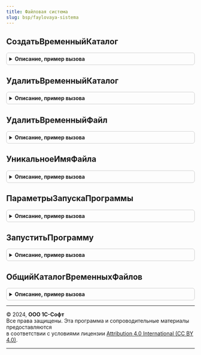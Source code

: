 ```yaml
---
title: Файловая система
slug: bsp/faylovaya-sistema
---
```



## СоздатьВременныйКаталог
<details style="margin: 1em 0; padding: 0.5em; border: 1px solid #ccc; border-radius: 6px;">

<summary style="font-weight: bold; cursor: pointer;">Описание, пример вызова</summary>

```bsl

////////////////////////////////////////////////////////////////////////////////
// Процедуры и функции для работы с временными файлами.

// Создает временный каталог. После окончания работы с временным каталогом его необходимо удалить
// с помощью ФайловаяСистема.УдалитьВременныйКаталог.
//
// Параметры:
//   Расширение - Строка - расширение каталога, которое идентифицирует назначение временного каталога
//                         и подсистему, которая его создала.
//                         Рекомендуется указывать на английском языке.
//
// Возвращаемое значение:
//   Строка - полный путь к каталогу с разделителем пути.
//
Функция СоздатьВременныйКаталог(Знач Расширение = "") Экспорт
```

Пример вызова
```bsl
Результат = ФайловаяСистема.СоздатьВременныйКаталог(Расширение);
```
</details>

## УдалитьВременныйКаталог
<details style="margin: 1em 0; padding: 0.5em; border: 1px solid #ccc; border-radius: 6px;">

<summary style="font-weight: bold; cursor: pointer;">Описание, пример вызова</summary>

```bsl

// Удаляет временный каталог вместе с его содержимым, если возможно.
// Если временный каталог не может быть удален (например, он занят каким-то процессом),
// то в журнал регистрации записывается соответствующее предупреждение, а процедура завершается.
//
// Для совместного использования с ФайловаяСистема.СоздатьВременныйКаталог,
// после окончания работы с временным каталогом.
//
// Параметры:
//   Путь - Строка - полный путь к временному каталогу.
//
Процедура УдалитьВременныйКаталог(Знач Путь) Экспорт
```

Пример вызова
```bsl
ФайловаяСистема.УдалитьВременныйКаталог(Путь) 
```
</details>

## УдалитьВременныйФайл
<details style="margin: 1em 0; padding: 0.5em; border: 1px solid #ccc; border-radius: 6px;">

<summary style="font-weight: bold; cursor: pointer;">Описание, пример вызова</summary>

```bsl

// Удаляет временный файл.
//
// Выбрасывает исключение, если передано имя не временного файла.
//
// Если временный файл не может быть удален (например, он занят каким-то процессом),
// то в журнал регистрации записывается соответствующее предупреждение, а процедура завершается.
//
// Для совместного использования с методом ПолучитьИмяВременногоФайла,
// после окончания работы с временным файлом.
//
// Параметры:
//   Путь - Строка - полный путь к временному файлу.
//
Процедура УдалитьВременныйФайл(Знач Путь) Экспорт
```

Пример вызова
```bsl
ФайловаяСистема.УдалитьВременныйФайл(Путь) 
```
</details>

## УникальноеИмяФайла
<details style="margin: 1em 0; padding: 0.5em; border: 1px solid #ccc; border-radius: 6px;">

<summary style="font-weight: bold; cursor: pointer;">Описание, пример вызова</summary>

```bsl

// Формирует уникальное имя файла в указанной папке, при необходимости добавляя к имени файла порядковый номер,
// например: "файл (2).txt", "файл (3).txt" и т.п.
//
// Параметры:
//   ИмяФайла - Строка - полное имя файла с папкой, например, "C:\Документы\файл.txt".
//
// Возвращаемое значение:
//   Строка - например, "C:\Документы\файл (2).txt", если "файл.txt" уже существует в указанной папке.
//
Функция УникальноеИмяФайла(Знач ИмяФайла) Экспорт
```

Пример вызова
```bsl
Результат = ФайловаяСистема.УникальноеИмяФайла(ИмяФайла) 
```
</details>

## ПараметрыЗапускаПрограммы
<details style="margin: 1em 0; padding: 0.5em; border: 1px solid #ccc; border-radius: 6px;">

<summary style="font-weight: bold; cursor: pointer;">Описание, пример вызова</summary>

```bsl

////////////////////////////////////////////////////////////////////////////////
// Процедуры и функции для работы с внешними приложениями.

// Конструктор параметров для ФайловаяСистема.ЗапуститьПрограмму.
//
// Возвращаемое значение:
//  Структура:
//    * ТекущийКаталог - Строка - задает текущий каталог запускаемого приложения.
//    * ДождатьсяЗавершения - Булево - Ложь - дожидаться завершения запущенного приложения
//         перед продолжением работы.
//    * ПолучитьПотокВывода - Булево - Ложь - результат, направленный в поток stdout,
//         если не указан ДождатьсяЗавершения - игнорируется.
//    * ПолучитьПотокОшибок - Булево - Ложь - ошибки, направленные в поток stderr,
//         если не указан ДождатьсяЗавершения - игнорируется.
//    * КодировкаПотоков - КодировкаТекста
//                       - Строка - кодировка, используемая для чтения stdout и stderr.
//         По умолчанию используется для Windows "CP866", для остальных - "UTF-8".
//    * КодировкаИсполнения - Строка
//                          - Число - кодировка, устанавливаемая в Windows с помощью команды chcp,
//             возможные значения: "OEM", "CP866", "UTF8" или номер кодовой страницы.
//         В Linux устанавливается переменной окружения "LANGUAGE" для конкретной команды,
//             возможные значения можно определить выполнив команду "locale -a", например "ru_RU.UTF-8".
//         В MacOS игнорируется.
//
Функция ПараметрыЗапускаПрограммы() Экспорт
```

Пример вызова
```bsl
Результат = ФайловаяСистема.ПараметрыЗапускаПрограммы() 
```
</details>

## ЗапуститьПрограмму
<details style="margin: 1em 0; padding: 0.5em; border: 1px solid #ccc; border-radius: 6px;">

<summary style="font-weight: bold; cursor: pointer;">Описание, пример вызова</summary>

```bsl

// Запускает внешнюю программу на исполнение (например, *.exe, *bat),
// или системную команду (например, ping, tracert или traceroute, обращаться к rac-клиенту),
// Позволяет также получать код возврата и значения потоков вывода (stdout) и ошибок (stderr)
//
// При запуске внешней программы в пакетном режиме поток вывода и поток ошибок может возвращаться на не ожидаемом языке.
// Для того чтобы передать внешней программе язык, на котором ожидается результат следует:
// - указать язык в параметре запуска этой программы (если такой параметр предусмотрен).
//   Например, в пакетном режиме платформы 1С:Предприятие предусмотрен ключ "/L en";
// - в других случаях явно установить кодировку исполнения пакетной команды.
//   См. свойство КодировкаИсполнения возвращаемого значения ФайловаяСистема.ПараметрыЗапускаПрограммы.
//
// Параметры:
//  КомандаЗапуска - Строка - командная строка для запуска программы.
//                 - Массив - первый элемент массива, путь к исполняемому приложению,
//                            остальные элементы массива - это передаваемые параметры,
//                            массив соответствует тому, который получит вызываемая программа в argv.
//  ПараметрыЗапускаПрограммы - см. ФайловаяСистема.ПараметрыЗапускаПрограммы
//
// Возвращаемое значение:
//  Структура:
//    * КодВозврата - Число  - код возврата программы;
//    * ПотокВывода - Строка - результат работы программы, направленный в поток stdout;
//    * ПотокОшибок - Строка - ошибки исполнения программы, направленные в поток stderr.
//
// Пример:
//	// Простой запуск
//	ФайловаяСистема.ЗапуститьПрограмму("calc");
//
//	// Запуск с ожиданием завершения
//	ПараметрыЗапускаПрограммы = ФайловаяСистема.ПараметрыЗапускаПрограммы();
//	ПараметрыЗапускаПрограммы.ДождатьсяЗавершения = Истина;
//	ФайловаяСистема.ЗапуститьПрограмму("C:\Program Files\1cv8\common\1cestart.exe",
//		ПараметрыЗапускаПрограммы);
//
//	// Запуск с ожиданием завершения и получением потока вывода
//	ПараметрыЗапускаПрограммы = ФайловаяСистема.ПараметрыЗапускаПрограммы();
//	ПараметрыЗапускаПрограммы.ДождатьсяЗавершения = Истина;
//	ПараметрыЗапускаПрограммы.ПолучитьПотокВывода = Истина;
//	Результат = ФайловаяСистема("ping 127.0.0.1 -n 5", ПараметрыЗапускаПрограммы);
//	ОбщегоНазначений.СообщитьПользователю(Результат.ПотокВывода);
//
//	// Запуск с ожиданием завершения и получением потока вывода ИС конкатенацией команды запуска
//	ПараметрыЗапускаПрограммы = ФайловаяСистема.ПараметрыЗапускаПрограммы();
//	ПараметрыЗапускаПрограммы.ДождатьсяЗавершения = Истина;
//	ПараметрыЗапускаПрограммы.ПолучитьПотокВывода = Истина;
//	КомандаЗапуска = Новый Массив;
//	КомандаЗапуска.Добавить("ping");
//	КомандаЗапуска.Добавить("127.0.0.1");
//	КомандаЗапуска.Добавить("-n");
//	КомандаЗапуска.Добавить(5);
//	Результат = ФайловаяСистема.ЗапуститьПрограмму(КомандаЗапуска, ПараметрыЗапускаПрограммы);
//	ОбщегоНазначений.СообщитьПользователю(Результат.ПотокВывода);
//
Функция ЗапуститьПрограмму(Знач КомандаЗапуска, ПараметрыЗапускаПрограммы = Неопределено) Экспорт
```

Пример вызова
```bsl
Результат = ФайловаяСистема.ЗапуститьПрограмму(КомандаЗапуска, ПараметрыЗапускаПрограммы);
```
</details>

## ОбщийКаталогВременныхФайлов
<details style="margin: 1em 0; padding: 0.5em; border: 1px solid #ccc; border-radius: 6px;">

<summary style="font-weight: bold; cursor: pointer;">Описание, пример вызова</summary>

```bsl

// Возвращает путь к общему сетевому каталогу временных файлов.
//
// Для корректной работы программы в клиент-серверном варианте временные файлы
// следует размещать в общем сетевом каталоге, одинаково доступном с любого сервера в кластере.
// Это обеспечит доступ со всех серверов кластера к временному файлу, например,
// для его обработки в фоновых заданиях, работающих параллельно
// Путь к каталогу определяется в общих настройках администрирования.
// Если путь не заполнен или информационная база развернута в файловом варианте, то каталог
// создается во временном каталоге пользователя.
// Следует удалять временные файлы в каталоге самостоятельно после их использования,
// т.к. при активном создании файлов временные файлы могут занять значительную часть дискового пространства.
//
// Параметры:
//  ВложенныйКаталог - Строка - если указан, то внутри общего сетевого каталога будет создан подчиненный каталог.
//
// Возвращаемое значение:
//  Строка - путь к каталогу временных файлов.
//
Функция ОбщийКаталогВременныхФайлов(ВложенныйКаталог = Неопределено) Экспорт
```

Пример вызова
```bsl
Результат = ФайловаяСистема.ОбщийКаталогВременныхФайлов(ВложенныйКаталог);
```
</details>

---

© 2024, **ООО 1С-Софт**  
Все права защищены. Эта программа и сопроводительные материалы предоставляются  
в соответствии с условиями лицензии [Attribution 4.0 International (CC BY 4.0)](https://creativecommons.org/licenses/by/4.0/legalcode).

---
